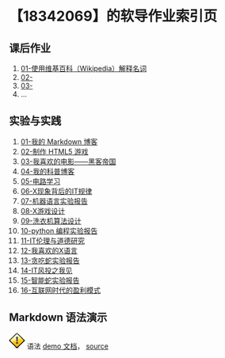 # 【18342069】的软导作业索引页

## 课后作业

1. [01-使用维基百科（Wikipedia）解释名词](hw01.md)
2. [02-](hw02.md)
3. [03-](hw03.md)
4. ...


## 实验与实践

1. [01-我的 Markdown 博客](lab01.md)
2. [02-制作 HTML5 游戏](lab02.md)
3. [03-我喜欢的电影——黑客帝国](lab03.md)
4. [04-我的科普博客](lab04)
5. [05-电路学习](lab05)
6. [06-X现象背后的IT规律](lab06)
7. [07-机器语言实验报告](lab07)
8. [08-X游戏设计](lab08)
9. [09-洗衣机算法设计](lab09)
10. [10-python 编程实验报告](lab10)
11. [11-IT伦理与道德研究](lab11)
12. [12-我喜欢的X语言](lab12)
13. [13-贪吃蛇实验报告](lab13)
14. [14-IT风投之我见](lab14)
15. [15-智能蛇实验报告](lab15)
16. [16-互联网时代的盈利模式](lab16)


## Markdown 语法演示

![](images/exclamation.png) 语法 [demo 文档](demo)， [source](https://github.com/sysu-swi/homework/blob/gh-pages/demo.md)



